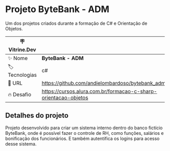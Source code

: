 # Projeto ByteBank - ADM

Um dos projetos criados durante a formação de C# e Orientação de Objetos. 

| :placard: Vitrine.Dev |     |
| -------------  | --- |
| :sparkles: Nome        | **ByteBank - ADM**
| :label: Tecnologias | c#
| :rocket: URL         | https://github.com/andielombardoso/bytebank_adm
| :fire: Desafio     | https://cursos.alura.com.br/formacao-c-sharp-orientacao-objetos

## Detalhes do projeto

Projeto desenvolvido para criar um sistema interno dentro do banco fictício ByteBank, onde é possível fazer o controle de RH, como funções, salários e bonificação dos funcionários. E também autentifica os logins para acesso desse sistema. 

